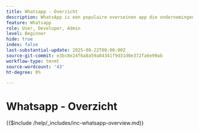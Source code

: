 ```yaml
---
title: Whatsapp - Overzicht
description: WhatsApp is een populaire overseinen app die ondernemingen toestaat om klanten door gepersonaliseerde, gespreksoverseinen in dienst te nemen gebruikend WhatsApp Bedrijfs API.Binnen Adobe Journey Optimizer, laat WhatsApp rijke, interactieve marketing en klantende dienstberichten toe die rechtstreeks aan de rekeningen van WhatsApp van gebruikers worden geleverd.
feature: Whatsapp
role: User, Developer, Admin
level: Beginner
hide: true
index: false
last-substantial-update: 2025-08-22T00:00:00Z
source-git-commit: e3bc8e24f6a8a59a84341f9d31d0e372fa6e99ab
workflow-type: tm+mt
source-wordcount: '43'
ht-degree: 0%

---
```



# Whatsapp - Overzicht

{{$include /help/_includes/inc-whatsapp-overview.md}}

